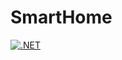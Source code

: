 # SmartHome

[![.NET](https://github.com/MarkHXB/SmartHome/actions/workflows/dotnet.yml/badge.svg)](https://github.com/MarkHXB/SmartHome/actions/workflows/dotnet.yml)
